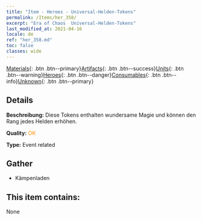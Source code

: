 ```yaml
---
title: "Item - Heroes - Universal-Helden-Tokens"
permalink: /Items/her_358/
excerpt: "Era of Chaos  Universal-Helden-Tokens"
last_modified_at: 2021-04-16
locale: de
ref: "her_358.md"
toc: false
classes: wide
---
```

 [Materials](/de/Items/){: .btn .btn--primary}[Artifacts](/de/Items/Artifacts/){: .btn .btn--success}[Units](/de/Items/Units/){: .btn .btn--warning}[Heroes](/de/Items/Heroes/){: .btn .btn--danger}[Consumables](/de/Items/Consumables/){: .btn .btn--info}[Unknown](/de/Items/Unknown/){: .btn .btn--primary}

## Details
 **Beschreibung:** Diese Tokens enthalten wundersame Magie und können den Rang jedes Helden erhöhen.

 **Quality:** <span style="color: #FF8C00">OK</span>

 **Type:** Event related

## Gather

*    Kämpenladen 

## This item contains:

  None

